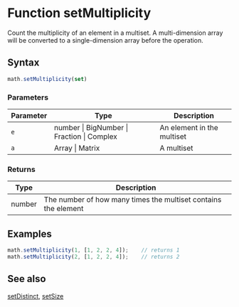 <!-- Note: This file is automatically generated from source code comments. Changes made in this file will be overridden. -->

# Function setMultiplicity

Count the multiplicity of an element in a multiset.
A multi-dimension array will be converted to a single-dimension array before the operation.


## Syntax

```js
math.setMultiplicity(set)
```

### Parameters

Parameter | Type | Description
--------- | ---- | -----------
`e` | number &#124; BigNumber &#124; Fraction &#124; Complex | An element in the multiset
`a` | Array &#124; Matrix | A multiset

### Returns

Type | Description
---- | -----------
number | The number of how many times the multiset contains the element


## Examples

```js
math.setMultiplicity(1, [1, 2, 2, 4]);    // returns 1
math.setMultiplicity(2, [1, 2, 2, 4]);    // returns 2
```


## See also

[setDistinct](setDistinct.md),
[setSize](setSize.md)
